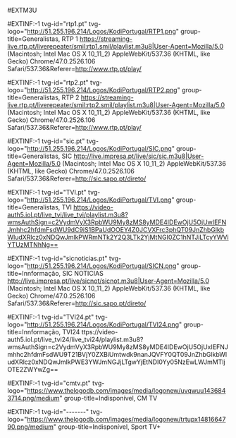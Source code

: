 #EXTM3U

#EXTINF:-1 tvg-id="rtp1.pt" tvg-logo="http://51.255.196.214/Logos/KodiPortugal/RTP1.png" group-title=Generalistas, RTP 1 
https://streaming-live.rtp.pt/liverepeater/smil:rtp1.smil/playlist.m3u8|User-Agent=Mozilla/5.0 (Macintosh; Intel Mac OS X 10_11_2) AppleWebKit/537.36 (KHTML, like Gecko) Chrome/47.0.2526.106 Safari/537.36&Referer=http://www.rtp.pt/play/

#EXTINF:-1 tvg-id="rtp2.pt" tvg-logo="http://51.255.196.214/Logos/KodiPortugal/RTP2.png" group-title=Generalistas, RTP 2 
https://streaming-live.rtp.pt/liverepeater/smil:rtp2.smil/playlist.m3u8|User-Agent=Mozilla/5.0 (Macintosh; Intel Mac OS X 10_11_2) AppleWebKit/537.36 (KHTML, like Gecko) Chrome/47.0.2526.106 Safari/537.36&Referer=http://www.rtp.pt/play/

#EXTINF:-1 tvg-id="sic.pt" tvg-logo="http://51.255.196.214/Logos/KodiPortugal/SIC.png" group-title=Generalistas, SIC
http://live.impresa.pt/live/sic/sic.m3u8|User-Agent=Mozilla/5.0 (Macintosh; Intel Mac OS X 10_11_2) AppleWebKit/537.36 (KHTML, like Gecko) Chrome/47.0.2526.106 Safari/537.36&Referer=http://sic.sapo.pt/direto/

#EXTINF:-1 tvg-id="TVI.pt" tvg-logo="http://51.255.196.214/Logos/KodiPortugal/TVI.png" group-title=Generalistas, TVI 
https://video-auth5.iol.pt/live_tvi/live_tvi/playlist.m3u8?wmsAuthSign=c2VydmVyX3RpbWU9My8zMS8yMDE4IDEwOjU5OjUwIEFNJmhhc2hfdmFsdWU9dC9iS1BPaUdOOEY4Z0JCVXFrc3phQT09JnZhbGlkbWludXRlcz0xNDQwJmlkPWRmNTk2Y2Q3LTk2YjMtNGI0ZC1hNTJiLTcyYWViYTUzMTNhNg==

#EXTINF:-1 tvg-id="sicnoticias.pt" tvg-logo="http://51.255.196.214/Logos/KodiPortugal/SICN.png" group-title=Innformação, SIC NOTICIAS
http://live.impresa.pt/live/sicnot/sicnot.m3u8|User-Agent=Mozilla/5.0 (Macintosh; Intel Mac OS X 10_11_2) AppleWebKit/537.36 (KHTML, like Gecko) Chrome/47.0.2526.106 Safari/537.36&Referer=http://sic.sapo.pt/direto/

#EXTINF:-1 tvg-id="TVI24.pt" tvg-logo="http://51.255.196.214/Logos/KodiPortugal/TVI24.png" group-title=Innformação, TVI24 
ttps://video-auth5.iol.pt/live_tvi24/live_tvi24/playlist.m3u8?wmsAuthSign=c2VydmVyX3RpbWU9My8zMS8yMDE4IDEwOjU5OjUxIEFNJmhhc2hfdmFsdWU9T21BVjY0ZXBiUmtwdk9nanJQVFY0QT09JnZhbGlkbWludXRlcz0xNDQwJmlkPWE3YWJmNGJjLTgwYjEtNDI0Yy05NzEwLWJmMTljOTE2ZWYwZg==

#EXTINF:-1 tvg-id="cmtv.pt" tvg-logo="https://www.thelogodb.com/images/media/logonew/uvqwuu1436843714.png/medium"  group-title=Indisponível, CM TV



#EXTINF:-1 tvg-id="-------" tvg-logo="https://www.thelogodb.com/images/media/logonew/trtupx1481664790.png/medium"  group-title=Indisponível, Sport TV+
